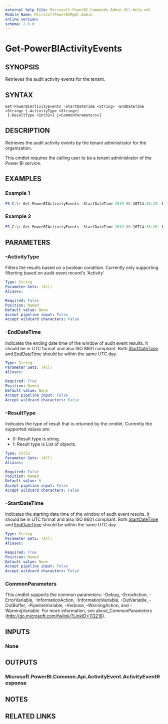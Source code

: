 ```yaml
---
external help file: Microsoft.PowerBI.Commands.Admin.dll-Help.xml
Module Name: MicrosoftPowerBIMgmt.Admin
online version:
schema: 2.0.0
---
```


# Get-PowerBIActivityEvents

## SYNOPSIS
Retrieves the audit activity events for the tenant.

## SYNTAX

```
Get-PowerBIActivityEvents -StartDateTime <String> -EndDateTime <String> [-ActivityType <String>]
 [-ResultType <Int32>] [<CommonParameters>]
```

## DESCRIPTION
Retrieves the audit activity events by the tenant administrator for the organization.

This cmdlet requires the calling user to be a tenant administrator of the Power BI service.

## EXAMPLES

### Example 1
```powershell
PS C:\> Get-PowerBIActivityEvents -StartDateTime 2019-08-10T14:35:20 -EndDateTime 2019-08-10T18:25:50
```

### Example 2
```powershell
PS C:\> Get-PowerBIActivityEvents -StartDateTime 2019-08-10T14:35:20 -EndDateTime 2019-08-10T18:25:50 -ActivityType viewreport -ResultType 1
```

## PARAMETERS

### -ActivityType
Filters the results based on a boolean condition. Currently only supporting filterting based on audit event record's 'Activity'

```yaml
Type: String
Parameter Sets: (All)
Aliases:

Required: False
Position: Named
Default value: None
Accept pipeline input: False
Accept wildcard characters: False
```

### -EndDateTime
Indicates the ending date time of the window of audit event results. It should be in UTC format and also ISO 8601 compliant. Both [StartDateTime](#-startdatetime) and [EndDateTime](#-enddatetime) should be within the same UTC day.

```yaml
Type: String
Parameter Sets: (All)
Aliases:

Required: True
Position: Named
Default value: None
Accept pipeline input: False
Accept wildcard characters: False
```

### -ResultType
Indicates the type of result that is returned by the cmdlet. Currently the supported values are:

* 0: Result type is string.
* 1: Result type is List of objects.

```yaml
Type: Int32
Parameter Sets: (All)
Aliases:

Required: False
Position: Named
Default value: 0
Accept pipeline input: False
Accept wildcard characters: False
```

### -StartDateTime
Indicates the starting date time of the window of audit event results. It should be in UTC format and also ISO 8601 compliant. Both [StartDateTime](#-startdatetime) and [EndDateTime](#-enddatetime) should be within the same UTC day.

```yaml
Type: String
Parameter Sets: (All)
Aliases:

Required: True
Position: Named
Default value: None
Accept pipeline input: False
Accept wildcard characters: False
```

### CommonParameters
This cmdlet supports the common parameters: -Debug, -ErrorAction, -ErrorVariable, -InformationAction, -InformationVariable, -OutVariable, -OutBuffer, -PipelineVariable, -Verbose, -WarningAction, and -WarningVariable. For more information, see about_CommonParameters (http://go.microsoft.com/fwlink/?LinkID=113216).

## INPUTS

### None

## OUTPUTS

### Microsoft.PowerBI.Common.Api.ActivityEvent.ActivityEventResponse

## NOTES

## RELATED LINKS

